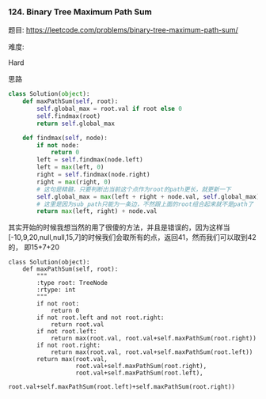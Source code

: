 ### 124. Binary Tree Maximum Path Sum

题目:
<https://leetcode.com/problems/binary-tree-maximum-path-sum/>


难度:

Hard


思路



```python
class Solution(object):
    def maxPathSum(self, root):
        self.global_max = root.val if root else 0
        self.findmax(root)
        return self.global_max

    def findmax(self, node):
        if not node:
            return 0
        left = self.findmax(node.left)
        left = max(left, 0)
        right = self.findmax(node.right)
        right = max(right, 0)
        # 这句是精髓，只要判断出当前这个点作为root的path更长，就更新一下
        self.global_max = max(left + right + node.val, self.global_max)
        # 这里是因为sub_path只能为一条边，不然跟上面的root组合起来就不是path了
        return max(left, right) + node.val
```

其实开始的时候我想当然的用了很傻的方法，并且是错误的，因为这样当[-10,9,20,null,null,15,7]的时候我们会取所有的点，返回41，然而我们可以取到42的，
即15+7+20

```
class Solution(object):
    def maxPathSum(self, root):
        """
        :type root: TreeNode
        :rtype: int
        """
        if not root:
            return 0
        if not root.left and not root.right:
            return root.val
        if not root.left:
            return max(root.val, root.val+self.maxPathSum(root.right))
        if not root.right:
            return max(root.val, root.val+self.maxPathSum(root.left))
        return max(root.val, 
                   root.val+self.maxPathSum(root.right), 
                   root.val+self.maxPathSum(root.left), 
                   root.val+self.maxPathSum(root.left)+self.maxPathSum(root.right))
```
